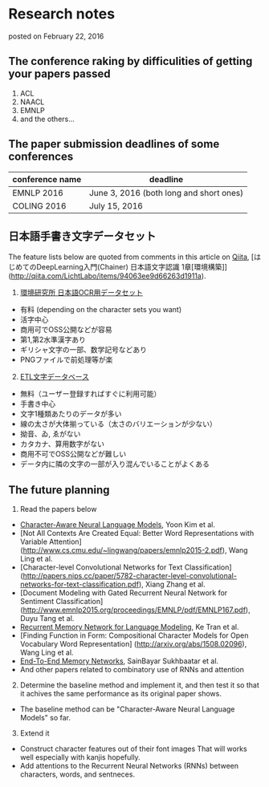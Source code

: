 # Research notes

posted on February 22, 2016


## The conference raking by difficulities of getting your papers passed

1. ACL
2. NAACL
3. EMNLP
4. and the others...


## The paper submission deadlines of some conferences

conference name | deadline
----------------|----------------------------------------
EMNLP 2016      | June 3, 2016 (both long and short ones)
COLING 2016     | July 15, 2016


## 日本語手書き文字データセット

The feature lists below are quoted from comments
in this article on [Qiita](http://qiita.com),
[はじめてのDeepLearning入門(Chainer) 日本語文字認識 1章\[環境構築\]]
(http://qiita.com/LichtLabo/items/94063ee9d66263d1911a).

1. [環境研究所 日本語OCR用データセット](http://naturecode.ddo.jp/home/)
  - 有料 (depending on the character sets you want)
  - 活字中心
  - 商用可でOSS公開などが容易
  - 第1,第2水準漢字あり
  - ギリシャ文字の一部、数学記号などあり
  - PNGファイルで前処理等が楽

2. [ETL文字データベース](http://etlcdb.db.aist.go.jp/?lang=ja)
  - 無料（ユーザー登録すればすぐに利用可能）
  - 手書き中心
  - 文字1種類あたりのデータが多い
  - 線の太さが大体揃っている（太さのバリエーションが少ない）
  - 拗音、ゐ, ゑがない
  - カタカナ、算用数字がない
  - 商用不可でOSS公開などが難しい
  - データ内に隣の文字の一部が入り混んでいることがよくある


## The future planning

1. Read the papers below
  - [Character-Aware Neural Language Models](http://arxiv.org/pdf/1508.06615.pdf),
    Yoon Kim et al.
  - [Not All Contexts Are Created Equal: Better Word Representations with Variable Attention]
    (http://www.cs.cmu.edu/~lingwang/papers/emnlp2015-2.pdf),
    Wang Ling et al.
  - [Character-level Convolutional Networks for Text Classification]
    (http://papers.nips.cc/paper/5782-character-level-convolutional-networks-for-text-classification.pdf),
    Xiang Zhang et al.
  - [Document Modeling with Gated Recurrent Neural Network for Sentiment Classification]
    (http://www.emnlp2015.org/proceedings/EMNLP/pdf/EMNLP167.pdf),
    Duyu Tang et al.
  - [Recurrent Memory Network for Language Modeling](http://arxiv.org/abs/1601.01272),
    Ke Tran et al.
  - [Finding Function in Form: Compositional Character Models for Open Vocabulary Word Representation]
    (http://arxiv.org/abs/1508.02096),
    Wang Ling et al.
  - [End-To-End Memory Networks](http://arxiv.org/abs/1503.08895),
    SainBayar Sukhbaatar et al.
  - And other papers related to combinatory use of RNNs and attention

2. Determine the baseline method and implement it,
   and then test it so that it achives the same performance
   as its original paper shows.
  - The baseline method can be "Character-Aware Neural Language Models" so far.

3. Extend it
  - Construct character features out of their font images
    That will works well especially with kanjis hopefully.
  - Add attentions to the Recurrent Neural Networks (RNNs)
    between characters, words, and sentneces.
